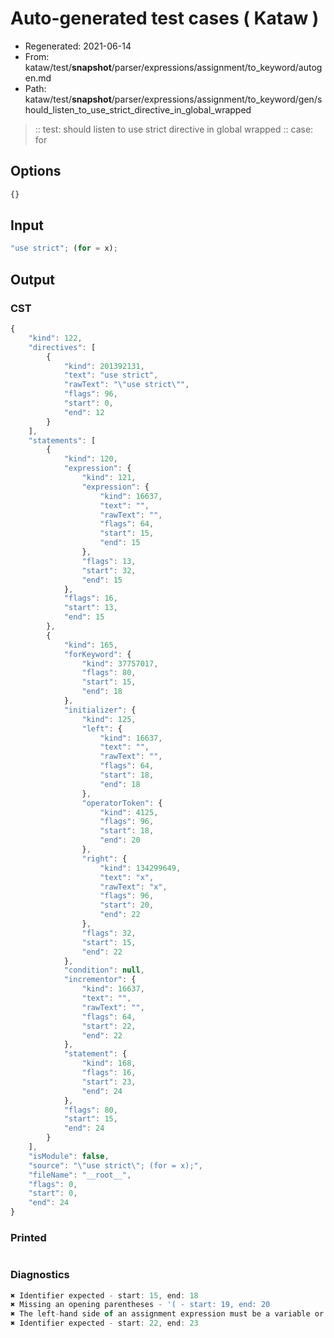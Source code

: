 # Auto-generated test cases ( Kataw )
- Regenerated: 2021-06-14
- From: kataw/test/__snapshot__/parser/expressions/assignment/to_keyword/autogen.md
- Path: kataw/test/__snapshot__/parser/expressions/assignment/to_keyword/gen/should_listen_to_use_strict_directive_in_global_wrapped
> :: test: should listen to use strict directive in global wrapped
> :: case: for
## Options

`````js
{}
`````
## Input

`````js
"use strict"; (for = x);
`````
## Output

### CST

```javascript
{
    "kind": 122,
    "directives": [
        {
            "kind": 201392131,
            "text": "use strict",
            "rawText": "\"use strict\"",
            "flags": 96,
            "start": 0,
            "end": 12
        }
    ],
    "statements": [
        {
            "kind": 120,
            "expression": {
                "kind": 121,
                "expression": {
                    "kind": 16637,
                    "text": "",
                    "rawText": "",
                    "flags": 64,
                    "start": 15,
                    "end": 15
                },
                "flags": 13,
                "start": 32,
                "end": 15
            },
            "flags": 16,
            "start": 13,
            "end": 15
        },
        {
            "kind": 165,
            "forKeyword": {
                "kind": 37757017,
                "flags": 80,
                "start": 15,
                "end": 18
            },
            "initializer": {
                "kind": 125,
                "left": {
                    "kind": 16637,
                    "text": "",
                    "rawText": "",
                    "flags": 64,
                    "start": 18,
                    "end": 18
                },
                "operatorToken": {
                    "kind": 4125,
                    "flags": 96,
                    "start": 18,
                    "end": 20
                },
                "right": {
                    "kind": 134299649,
                    "text": "x",
                    "rawText": "x",
                    "flags": 96,
                    "start": 20,
                    "end": 22
                },
                "flags": 32,
                "start": 15,
                "end": 22
            },
            "condition": null,
            "incrementor": {
                "kind": 16637,
                "text": "",
                "rawText": "",
                "flags": 64,
                "start": 22,
                "end": 22
            },
            "statement": {
                "kind": 168,
                "flags": 16,
                "start": 23,
                "end": 24
            },
            "flags": 80,
            "start": 15,
            "end": 24
        }
    ],
    "isModule": false,
    "source": "\"use strict\"; (for = x);",
    "fileName": "__root__",
    "flags": 0,
    "start": 0,
    "end": 24
}
```

### Printed

```javascript

```

### Diagnostics

```javascript
✖ Identifier expected - start: 15, end: 18
✖ Missing an opening parentheses - '( - start: 19, end: 20
✖ The left-hand side of an assignment expression must be a variable or a property access - start: 18, end: 20
✖ Identifier expected - start: 22, end: 23

```

